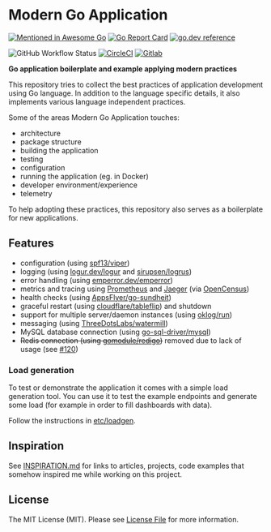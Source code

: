 # Modern Go Application

[![Mentioned in Awesome Go](https://awesome.re/mentioned-badge-flat.svg)](https://github.com/avelino/awesome-go#project-layout)
[![Go Report Card](https://goreportcard.com/badge/github.com/sagikazarmark/modern-go-application?style=flat-square)](https://goreportcard.com/report/github.com/sagikazarmark/modern-go-application)
[![go.dev reference](https://img.shields.io/badge/go.dev-reference-007d9c?logo=go&logoColor=white&style=flat-square)](https://pkg.go.dev/mod/github.com/sagikazarmark/modern-go-application)

![GitHub Workflow Status](https://img.shields.io/github/workflow/status/sagikazarmark/modern-go-application/CI?style=flat-square)
[![CircleCI](https://circleci.com/gh/sagikazarmark/modern-go-application.svg?style=svg)](https://circleci.com/gh/sagikazarmark/modern-go-application)
[![Gitlab](https://img.shields.io/badge/gitlab-sagikazarmark%2Fmodern--go--application-orange.svg?logo=gitlab&longCache=true&style=flat-square)](https://gitlab.com/sagikazarmark/modern-go-application)

**Go application boilerplate and example applying modern practices**

This repository tries to collect the best practices of application development using Go language.
In addition to the language specific details, it also implements various language independent practices.

Some of the areas Modern Go Application touches:

- architecture
- package structure
- building the application
- testing
- configuration
- running the application (eg. in Docker)
- developer environment/experience
- telemetry

To help adopting these practices, this repository also serves as a boilerplate for new applications.


## Features

- configuration (using [spf13/viper](https://github.com/spf13/viper))
- logging (using [logur.dev/logur](https://logur.dev/logur) and [sirupsen/logrus](https://github.com/sirupsen/logrus))
- error handling (using [emperror.dev/emperror](https://emperror.dev/emperror))
- metrics and tracing using [Prometheus](https://prometheus.io/) and [Jaeger](https://www.jaegertracing.io/) (via [OpenCensus](https://opencensus.io/))
- health checks (using [AppsFlyer/go-sundheit](https://github.com/AppsFlyer/go-sundheit))
- graceful restart (using [cloudflare/tableflip](https://github.com/cloudflare/tableflip)) and shutdown
- support for multiple server/daemon instances (using [oklog/run](https://github.com/oklog/run))
- messaging (using [ThreeDotsLabs/watermill](https://github.com/ThreeDotsLabs/watermill))
- MySQL database connection (using [go-sql-driver/mysql](https://github.com/go-sql-driver/mysql))
- ~~Redis connection (using [gomodule/redigo](https://github.com/gomodule/redigo))~~ removed due to lack of usage (see [#120](../../issues/120))

### Load generation

To test or demonstrate the application it comes with a simple load generation tool.
You can use it to test the example endpoints and generate some load (for example in order to fill dashboards with data).

Follow the instructions in [etc/loadgen](etc/loadgen).

## Inspiration

See [INSPIRATION.md](INSPIRATION.md) for links to articles, projects, code examples that somehow inspired
me while working on this project.


## License

The MIT License (MIT). Please see [License File](LICENSE) for more information.

